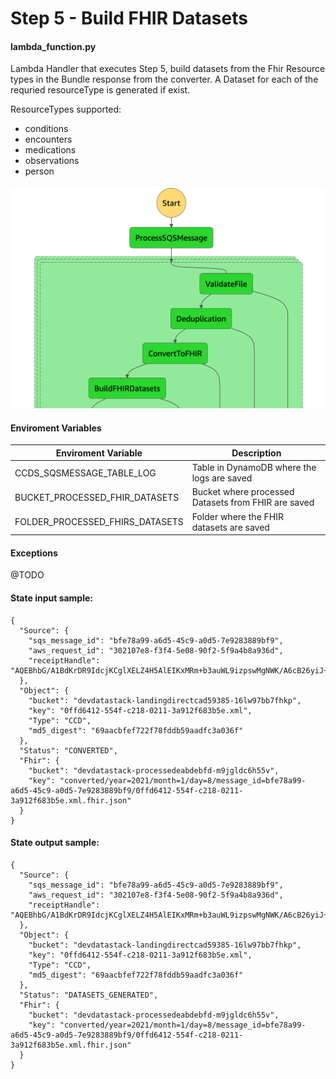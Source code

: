 # Step 5 - Build FHIR Datasets

#### lambda_function.py

Lambda Handler that executes Step 5, build datasets from the Fhir Resource types in the Bundle response from the converter.
A Dataset for each of the requried resourceType is generated if exist.

ResourceTypes supported:

- conditions
- encounters
- medications
- observations
- person

![Step5](../../images/stepfunctions/step5.png)

#### Enviroment Variables

| Enviroment Variable             | Description                                         |
| ------------------------------- | --------------------------------------------------- |
| CCDS_SQSMESSAGE_TABLE_LOG       | Table in DynamoDB where the logs are saved          |
| BUCKET_PROCESSED_FHIR_DATASETS  | Bucket where processed Datasets from FHIR are saved |
| FOLDER_PROCESSED_FHIRS_DATASETS | Folder where the FHIR datasets are saved            |

#### Exceptions

@TODO

#### State input sample:

```
{
  "Source": {
    "sqs_message_id": "bfe78a99-a6d5-45c9-a0d5-7e9283889bf9",
    "aws_request_id": "302107e8-f3f4-5e08-90f2-5f9a4b8a936d",
    "receiptHandle": "AQEBhbG/A1BdKrDR9IdcjKCglXELZ4H5AlEIKxMRm+b3auWL9izpswMgNWK/A6cB26yiJ+28UQgxYj7XriO09gZVOYC/ZVwzY8WaO2GJ1uvHJzu/m0uzIVF/O4WgIWyeUOwZgtYl5Y0gh9XHc+v1WeqeapvGVhsJ5sTiFDfNdkDNFO37mN9weOc0Ii6hJSQtw6pG5NBwj1kVpKUHvhckfu+GX47YHvzdUruStijQNdB7JKfLyrmiMX5FvBf0O8j08072kT9yYD2UkYF5zCu3H1qxxSosFqlOcUK8hN+XIRP5KB3xn11BNL89RI+46VlYqKbV+SabR4YUdrL4MyWztsiPo05qqAGW+oodRhb1g2uCFEmsuz8rImYzFDGZlbvheGNA3yRSEM0Jq993xRrBZdnMsagMYMtMA+wxTBWdDkDOsSI="
  },
  "Object": {
    "bucket": "devdatastack-landingdirectcad59385-16lw97bb7fhkp",
    "key": "0ffd6412-554f-c218-0211-3a912f683b5e.xml",
    "Type": "CCD",
    "md5_digest": "69aacbfef722f78fddb59aadfc3a036f"
  },
  "Status": "CONVERTED",
  "Fhir": {
    "bucket": "devdatastack-processedeabdebfd-m9jgldc6h55v",
    "key": "converted/year=2021/month=1/day=8/message_id=bfe78a99-a6d5-45c9-a0d5-7e9283889bf9/0ffd6412-554f-c218-0211-3a912f683b5e.xml.fhir.json"
  }
}
```

#### State output sample:

```
{
  "Source": {
    "sqs_message_id": "bfe78a99-a6d5-45c9-a0d5-7e9283889bf9",
    "aws_request_id": "302107e8-f3f4-5e08-90f2-5f9a4b8a936d",
    "receiptHandle": "AQEBhbG/A1BdKrDR9IdcjKCglXELZ4H5AlEIKxMRm+b3auWL9izpswMgNWK/A6cB26yiJ+28UQgxYj7XriO09gZVOYC/ZVwzY8WaO2GJ1uvHJzu/m0uzIVF/O4WgIWyeUOwZgtYl5Y0gh9XHc+v1WeqeapvGVhsJ5sTiFDfNdkDNFO37mN9weOc0Ii6hJSQtw6pG5NBwj1kVpKUHvhckfu+GX47YHvzdUruStijQNdB7JKfLyrmiMX5FvBf0O8j08072kT9yYD2UkYF5zCu3H1qxxSosFqlOcUK8hN+XIRP5KB3xn11BNL89RI+46VlYqKbV+SabR4YUdrL4MyWztsiPo05qqAGW+oodRhb1g2uCFEmsuz8rImYzFDGZlbvheGNA3yRSEM0Jq993xRrBZdnMsagMYMtMA+wxTBWdDkDOsSI="
  },
  "Object": {
    "bucket": "devdatastack-landingdirectcad59385-16lw97bb7fhkp",
    "key": "0ffd6412-554f-c218-0211-3a912f683b5e.xml",
    "Type": "CCD",
    "md5_digest": "69aacbfef722f78fddb59aadfc3a036f"
  },
  "Status": "DATASETS_GENERATED",
  "Fhir": {
    "bucket": "devdatastack-processedeabdebfd-m9jgldc6h55v",
    "key": "converted/year=2021/month=1/day=8/message_id=bfe78a99-a6d5-45c9-a0d5-7e9283889bf9/0ffd6412-554f-c218-0211-3a912f683b5e.xml.fhir.json"
  }
}
```
